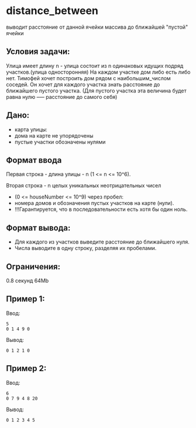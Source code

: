 # distance_between
выводит расстояние от данной ячейки массива до ближайшей "пустой" ячейки

## Условия задачи:
Улица имеет длину n - улица состоит из n одинаковых идущих подряд участков.(улица односторонняя)
На каждом участке дом либо есть либо нет.
Тимофей хочет построить дом рядом с наибольшим_числом соседей.
Он хочет для каждого участка знать расстояние до ближайшего пустого участка.
(Для пустого участка эта величина будет равна нулю –— расстояние до самого себя)

## Дано:
- карта улицы:
- дома на карте не упорядочены
- пустые участки обозначены нулями

## Формат ввода
Первая строка - длина улицы - n (1 <= n <= 10^6).

Вторая строка - n целых уникальных неотрицательных чисел
- (0 <= houseNumber <= 10^9) через пробел:
- номера домов и обозначения пустых участков на карте (нули).
- !!!Гарантируется, что в последовательности есть хотя бы один ноль.

 ## Формат вывода:
- Для каждого из участков выведите расстояние до ближайшего нуля.
- Числа выводите в одну строку, разделяя их пробелами.

## Ограничения: 
0.8 секунд	64Mb

## Пример 1:
Ввод:

    5
    0 1 4 9 0
Вывод:

    0 1 2 1 0
## Пример 2:
Ввод:

    6
    0 7 9 4 8 20
Вывод:

    0 1 2 3 4 5

